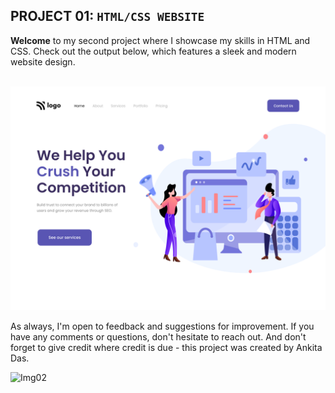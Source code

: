 ## PROJECT 01:  `HTML/CSS WEBSITE`

**Welcome** to my second project where I showcase my skills in HTML and CSS. Check out the output below, which features a sleek and modern website design.<br><br>


![IMAGE01](output.png)

As always, I'm open to feedback and suggestions for improvement. If you have any comments or questions, don't hesitate to reach out. And don't forget to give credit where credit is due - this project was created by Ankita Das.

![Img02](https://img.shields.io/badge/By-Ankita%20das-brightgreen)

